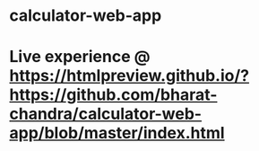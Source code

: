 # calculator-web-app
# Live experience @ https://htmlpreview.github.io/?https://github.com/bharat-chandra/calculator-web-app/blob/master/index.html
 
